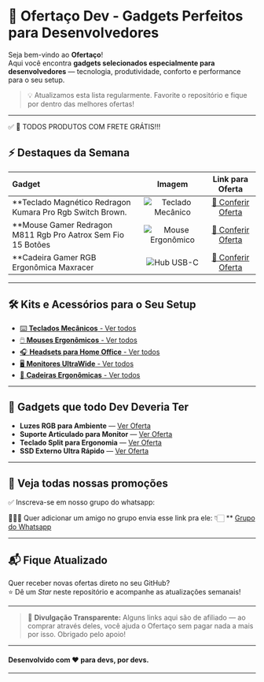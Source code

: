 # 🚀 Ofertaço Dev - Gadgets Perfeitos para Desenvolvedores

Seja bem-vindo ao **Ofertaço**!  
Aqui você encontra **gadgets selecionados especialmente para desenvolvedores** — tecnologia, produtividade, conforto e performance para o seu setup.

> 💡 Atualizamos esta lista regularmente. Favorite o repositório e fique por dentro das melhores ofertas!

---

✅ 🚚 TODOS PRODUTOS COM FRETE GRÁTIS!!!

## ⚡ Destaques da Semana

| Gadget | Imagem | Link para Oferta |
|:-------|:------:|:----------------:|
| **Teclado Magnético Redragon Kumara Pro Rgb Switch Brown. | ![Teclado Mecânico](https://http2.mlstatic.com/D_NQ_NP_698070-MLB50036377075_052022-O-teclado-magnetico-redragon-kumara-pro-rgb-switch-brown.webp) | [🔗 Conferir Oferta](https://shop.ofertaco.top/nvu24) |
  | **Mouse Gamer Redragon M811 Rgb Pro Aatrox Sem Fio 15 Botões | ![Mouse Ergonômico](https://http2.mlstatic.com/D_NQ_NP_610412-MLB82236083415_022025-O-mouse-gamer-redragon-m811-rgb-pro-aatrox-sem-fio-15-botoes.webp) | [🔗 Conferir Oferta](https://shop.ofertaco.top/dofwr) |
| **Cadeira Gamer RGB Ergonômica Maxracer | ![Hub USB-C](https://http2.mlstatic.com/D_NQ_NP_941549-MLA81577973935_122024-O.webp) | [🔗 Conferir Oferta](https://shop.ofertaco.top/lz9ng) |

---

## 🛠️ Kits e Acessórios para o Seu Setup

- [⌨️ **Teclados Mecânicos** - Ver todos](https://shop.ofertaco.top/teclados-dev)
- [🖱️ **Mouses Ergonômicos** - Ver todos](https://shop.ofertaco.top/mouses-pra-devs)
- [🎧 **Headsets para Home Office** - Ver todos](https://shop.ofertaco.top/headsets-gamer)
- [🖥️ **Monitores UltraWide** - Ver todos](https://shop.ofertaco.top/monitores-gamer)
- [💺 **Cadeiras Ergonômicas** - Ver todos](https://shop.ofertaco.top/cadeiras-gamer)

---

## 🧰 Gadgets que todo Dev Deveria Ter

- **Luzes RGB para Ambiente** — [Ver Oferta](https://seulinkafiliado.com/luzes)
- **Suporte Articulado para Monitor** — [Ver Oferta](https://seulinkafiliado.com/suporte)
- **Teclado Split para Ergonomia** — [Ver Oferta](https://seulinkafiliado.com/teclado-split)
- **SSD Externo Ultra Rápido** — [Ver Oferta](https://seulinkafiliado.com/ssd)

---

## 📲 Veja todas nossas promoções

✅ Inscreva-se em nosso grupo do whatsapp:

👨‍👩‍👦 Quer adicionar um amigo no grupo envia esse link pra ele: 👇🏻
** [Grupo do Whatsapp](https://shop.ofertaco.top/grupo-whatsapp)

---

## 📬 Fique Atualizado

Quer receber novas ofertas direto no seu GitHub?  
⭐ Dê um _Star_ neste repositório e acompanhe as atualizações semanais!

---

> 📢 **Divulgação Transparente:** Alguns links aqui são de afiliado — ao comprar através deles, você ajuda o Ofertaço sem pagar nada a mais por isso. Obrigado pelo apoio!

---

#### Desenvolvido com ❤️ para devs, por devs.

---
